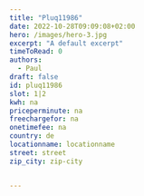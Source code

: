 ```yaml
---
title: "Pluq11986"
date: 2022-10-28T09:09:08+02:00
hero: /images/hero-3.jpg
excerpt: "A default excerpt"
timeToRead: 0
authors:
  - Paul
draft: false
id: pluq11986
slot: 1|2
kwh: na
priceperminute: na
freechargefor: na
onetimefee: na
country: de
locationname: locationname
street: street
zip_city: zip-city


---
```

